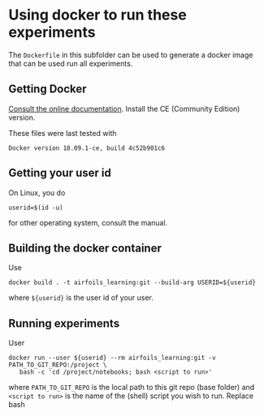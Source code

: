 # Using docker to run these experiments

The ```Dockerfile``` in this subfolder can be used to generate a docker image that can be used run all experiments.

## Getting Docker

[Consult the online documentation](https://docs.docker.com/install/). Install the CE (Community Edition) version.

These files were last tested with

    Docker version 18.09.1-ce, build 4c52b901c6

## Getting your user id

On Linux, you do

    userid=$(id -u)

for other operating system, consult the manual.

## Building the docker container

Use

    docker build . -t airfoils_learning:git --build-arg USERID=${userid}

where ```${userid}``` is the user id of your user.

## Running experiments

User

    docker run --user ${userid} --rm airfoils_learning:git -v PATH_TO_GIT_REPO:/project \
       bash -c 'cd /project/notebooks; bash <script to run>'

where ```PATH_TO_GIT_REPO``` is the local path to this git repo (base folder) and ```<script to run>``` is the name of the (shell) script you wish to run. Replace
    bash <script to run>

with

    python <python script to run>

in the last part if it is a python script. ```${userid}``` is the user id.





    